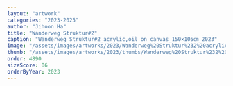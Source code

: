 ```yaml
---
layout: "artwork"
categories: "2023-2025"
author: "Jihoon Ha"
title: "Wanderweg Struktur#2"
caption: "Wanderweg Struktur#2_acrylic,oil on canvas_150×105㎝_2023"
image: "/assets/images/artworks/2023/Wanderweg%20Struktur%232%20acrylic%2Coil%20on%20canvas%20150x105cm%20%202023.jpg"
thumb: "/assets/images/artworks/2023/thumbs/Wanderweg%20Struktur%232%20acrylic%2Coil%20on%20canvas%20150x105cm%20%202023.jpg"
order: 4890
sizeScore: 06
orderByYear: 2023
---
```

